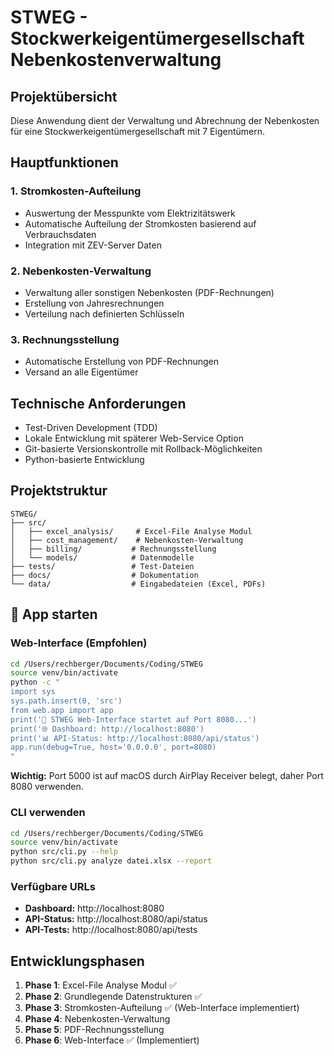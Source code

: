 # STWEG - Stockwerkeigentümergesellschaft Nebenkostenverwaltung

## Projektübersicht

Diese Anwendung dient der Verwaltung und Abrechnung der Nebenkosten für eine Stockwerkeigentümergesellschaft mit 7 Eigentümern.

## Hauptfunktionen

### 1. Stromkosten-Aufteilung
- Auswertung der Messpunkte vom Elektrizitätswerk
- Automatische Aufteilung der Stromkosten basierend auf Verbrauchsdaten
- Integration mit ZEV-Server Daten

### 2. Nebenkosten-Verwaltung
- Verwaltung aller sonstigen Nebenkosten (PDF-Rechnungen)
- Erstellung von Jahresrechnungen
- Verteilung nach definierten Schlüsseln

### 3. Rechnungsstellung
- Automatische Erstellung von PDF-Rechnungen
- Versand an alle Eigentümer

## Technische Anforderungen

- Test-Driven Development (TDD)
- Lokale Entwicklung mit späterer Web-Service Option
- Git-basierte Versionskontrolle mit Rollback-Möglichkeiten
- Python-basierte Entwicklung

## Projektstruktur

```
STWEG/
├── src/
│   ├── excel_analysis/     # Excel-File Analyse Modul
│   ├── cost_management/    # Nebenkosten-Verwaltung
│   ├── billing/           # Rechnungsstellung
│   └── models/            # Datenmodelle
├── tests/                 # Test-Dateien
├── docs/                  # Dokumentation
└── data/                  # Eingabedateien (Excel, PDFs)
```

## 🚀 App starten

### Web-Interface (Empfohlen)
```bash
cd /Users/rechberger/Documents/Coding/STWEG
source venv/bin/activate
python -c "
import sys
sys.path.insert(0, 'src')
from web.app import app
print('🚀 STWEG Web-Interface startet auf Port 8080...')
print('🌐 Dashboard: http://localhost:8080')
print('📊 API-Status: http://localhost:8080/api/status')
app.run(debug=True, host='0.0.0.0', port=8080)
"
```

**Wichtig:** Port 5000 ist auf macOS durch AirPlay Receiver belegt, daher Port 8080 verwenden.

### CLI verwenden
```bash
cd /Users/rechberger/Documents/Coding/STWEG
source venv/bin/activate
python src/cli.py --help
python src/cli.py analyze datei.xlsx --report
```

### Verfügbare URLs
- **Dashboard:** http://localhost:8080
- **API-Status:** http://localhost:8080/api/status
- **API-Tests:** http://localhost:8080/api/tests

## Entwicklungsphasen

1. **Phase 1**: Excel-File Analyse Modul ✅
2. **Phase 2**: Grundlegende Datenstrukturen ✅
3. **Phase 3**: Stromkosten-Aufteilung ✅ (Web-Interface implementiert)
4. **Phase 4**: Nebenkosten-Verwaltung
5. **Phase 5**: PDF-Rechnungsstellung
6. **Phase 6**: Web-Interface ✅ (Implementiert)


